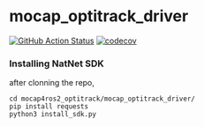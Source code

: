# mocap_optitrack_driver

[![GitHub Action
Status](https://github.com/MOCAP4ROS2-Project/mocap_optitrack_driver/workflows/main/badge.svg)](https://github.com/MOCAP4ROS2-Project/mocap_optitrack_driver)
[![codecov](https://codecov.io/gh/MOCAP4ROS2-Project/mocap_optitrack_driver/main/graph/badge.svg)](https://codecov.io/gh/MOCAP4ROS2-Project/mocap_optitrack_driver)

### Installing NatNet SDK
after clonning the repo,

```
cd mocap4ros2_optitrack/mocap_optitrack_driver/
pip install requests
python3 install_sdk.py
```
